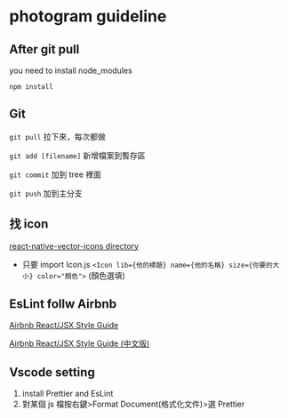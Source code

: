 # photogram guideline

## After git pull

you need to install node_modules

```
npm install
```

## Git

`git pull` 拉下來，每次都做

`git add [filename]` 新增檔案到暫存區

`git commit` 加到 tree 裡面

`git push` 加到主分支

## 找 icon

[react-native-vector-icons directory](https://oblador.github.io/react-native-vector-icons/)

- 只要 import Icon.js
  `<Icon lib={他的標題} name={他的名稱} size={你要的大小} color="顏色">`
  (顏色選填)


## EsLint follw Airbnb

[Airbnb React/JSX Style Guide](https://github.com/airbnb/javascript/tree/master/react)

[Airbnb React/JSX Style Guide (中文版)](https://github.com/jigsawye/javascript/tree/master/react)

## Vscode setting

1. install Prettier and EsLint
2. 對某個 js 檔按右鍵>Format Document(格式化文件)>選 Prettier
